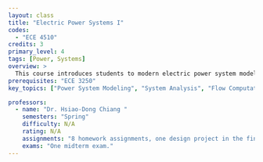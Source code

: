```yaml
---
layout: class
title: "Electric Power Systems I"
codes:
  - "ECE 4510"
credits: 3
primary_level: 4
tags: [Power, Systems]
overview: >
  This course introduces students to modern electric power system modeling, analysis and computation. Topics include transmission line models, transformers and per unit system, generator models, network matrices, power flow analysis and computation, real and reactive power control, voltage control, economic dispatch.
prerequisites: "ECE 3250"
key_topics: ["Power System Modeling", "System Analysis", "Flow Computation"]

professors:
  - name: "Dr. Hsiao-Dong Chiang "
    semesters: "Spring"
    difficulty: N/A
    rating: N/A
    assignments: "8 homework assignments, one design project in the final 4 weeks."
    exams: "One midterm exam."
---
```

